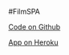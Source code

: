 #FilmSPA

[Code on Github](https://github.com/nicholalexander/ga-filmspa)

[App on Heroku](https://cryptic-dawn-1988.herokuapp.com/)


